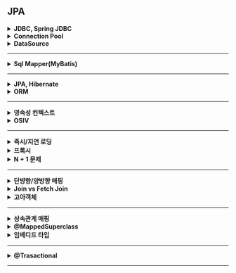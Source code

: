 ## JPA

<details>
    <summary><b>JDBC, Spring JDBC</b></summary>

## 정리
### JDBC 란?
- 자바의 데이터 액세스 기술의 기본이 되는 로우 레벨 API 이다.
- 표준 인터페이스를 제공하고 여러 DB 벤더가 해당 인터페이스를 구현한 드라이버를 제공한다.
- 문제점
    - 쿼리를 실행하기 위해 많은 코드를 작성해야 한다.
    - DB 에 따라 정보가 달라져, 일관성이 없는 체크 예외가 발생한다.
- 장점
    - 표준화된 방식으로 데이터 액세스를 할 수 있다.
    - 러닝 커브가 크지 않다.
#### 실행 과정
1. Connection 을 가져온다.
2. SQL 을 담은 Statement(또는 PreparedStatement) 를 만든다.
3. Statement 를 실행한다.
4. Result 를 받아 객체로 옮긴다.
5. Connection, Statement, ResultSet 등 사용하지 않는 리소스를 해제한다.
6. JDBC API 가 만드는 예외를 처리한다.
### Spring JDBC 란?
- JDBC 의 장점과 단순성은 유지하고 문제를 해결하여 편리하게 사용할 수 있게 만든 API
#### DB 접근 방법
- JdbcTemplate
    - 가장 클래식하고 기본인 접근 방식
- NamedParameterJdbcTemplate
    - `?` 로 파라미터를 매핑하는 것 대신 이름으로 매핑
    - 파라미터가 여러 개 있을 때 유리하다.
- SimpleJdbcInsert, SimpleJdbcCall
    - DB 가 제공해주는 메타 데이터를 이용하여 코드 작성을 최소화해준다.
    - 메타 데이터에서 컬럼 정보와 파라미터 정보를 가져와서 삽입용 SQL 과 프로시저를 호출하기 때문에 편리하다.
    - 메타데이터를 제공하지 않는 DB 에서는 사용할 수 없다.
#### 제공하는 편의 기능
- Connection 열기와 닫기: 트랜잭션과 연계되어 커넥션 관리를 해준다.
- Statement 준비와 닫기
- Statement 실행
- ResultSet Loop 처리
- Exception 처리와 반환: CheckedException 인 SQLException 을 DataAccessException 으로 변환한다.
- Transaction 처리
## 참조
- https://docs.spring.io/spring-framework/reference/data-access/jdbc/choose-style.html
</details>

<details>
    <summary><b>Connection Pool</b></summary>

## 정리
### Connection 이란?
- DB 를 사용하기 위해 DB 와 애플리케이션 간 통신을 할 수 있는 수단
### Connection Pool 이란?
- Connection 객체들을 모아둔 공간
- 사용자의 요청이 올 때마다 Connection 을 생성하고 끊는 작업은 매우 비효율적이므로 Connection Pool 을 사용한다.
## 참조

</details>

<details>
    <summary><b>DataSource</b></summary>

## 정리
### 
### DBCP
- WAS 가 실행되면서 일정량의 Connection 객체를 미리 만들어서 Pool 에 저장했다가, 클라이언트 요청이 오면 Connection 객체를 빌려주고 해당 객체의 임무가 완료되면 다시 Connection 객체를 반납받아서 Pool 에 저장하는 프로그래밍 기법
### 장점
- DB 접속 설정 객체를 미리 만들어 메모리에 등록하기 때문에 생성, 삭제 작업이 사라지므로 효율적이다.
- DB Connection 수를 제한할 수 있어 과도한 접속으로 인한 서버 자원 고갈 방지가 가능하다.
- DB 접속 모듈을 공통화하여 DB 서버 환경이 바뀔경우 대처가 쉽다.
### 고려할 점
- 동시 접속자가 많을 경우
    - Connection 은 한정되어 있으므로 사용할 수 있는 Connection 객체가 반납될 때까지 대기해야 한다.
    - 이를 위해 Connection 의 제한을 크게 잡으면 사용자의 대기 시간은 줄어들지만, 메모리 소모가 크고,
    - 작게 잡으면 대기 시간이 길어진다.
- Connection Pool 이 커지게 되면?
    - 하나의 Connection 은 하나의 Thread 가 담당한다. 따라서 Thread Pool 과 Connection Pool 의 크기를 적절히 조절해야 한다.
    - Thread Pool <<< Connection Pool 인 경우 (Connection Pool 만 크기 증가)
        - 놀게 되는 Connection 이 많아지므로 효율적인 메모리 사용이 아니다.
    - Thread Pool, Connection Pool 둘 다 크기 증가인 경우
        - 노는 Connection 이 많아져 Thread 를 추가하게 되면 다음의 문제가 발생할 수 있다.
        - Thread 증가로 인해 Context Switching 이 발생한다.
        - Disk 경합 측면에서 성능 한계가 발생한다.
            - DB 는 하드디스크 하나 당 하나의 I/O 를 처리하기 때문에 병목이 발생할 수 있다.
- 적당한 Connection Pool 의 크기는? (Hikari CP)
    - Hikari CP 위키를 보면 다음 공식을 제안한다.
    - `Pool Size = Tn * (Cm - 1) + 1`
    - Tn: 전체 Thread 갯수
    - Cm: 하나의 Task 에서 동시에 필요한 Connection 수
### Hikari CP 란?
- 스프링 부터 2.0 버전부터 기본으로 사용하는 DBCP 이다.
- 장점
    - 적은 메모리 사용량
    - 높은 처리량
    - 작은 코드 베이스
    - 풍부한 구성 옵션
    - 스레드 안정성
- 설정 옵션
    - minimum-idle: Connection Pool 에 유지 가능한 최소 커넥션 개수
    - maximum-pool-size: Connection Pool 에 유지 가능한 최대 커넥션 개수
    - idle-timeout: Connection 이 Pool 에서 유휴상태(사용하지 않는 상태)로 남을 수 있는 최대 시간
    - pool-name: Connection Pool 이름
    - max-lifetime: Connection 의 최대 유지 가능 시간
    - connection-timeout: Pool 에서 Connection 을 구할 때 대기시간, 대기시간안에 구하지 못하면 Exception
    - connection-test-query: Connection 이 잘 되었는지 확인하는 TEST SQL
## 참조
- https://techblog.woowahan.com/2663/
- https://steady-coding.tistory.com/564
- https://dkswnkk.tistory.com/685
</details>

---

<details>
    <summary><b>Sql Mapper(MyBatis)</b></summary>

## 정리
### SQL Mapper 란?
- 객체와 관계형 데이터베이스의 데이터를 개발자가 작성한 SQL 로 매핑시켜주는 프레임워크
### 장단점
- 장점
    - JDBC 를 사용하는 것에 비해 코드 작성이 간편하다.
    - XML 을 통해 관리하기 때문에 변경에 용이하고 유지보수가 편하다.
- 단점
    - DBMS 에 따라 SQL 문법이 다르기 때문에 이에 종속적이다.
    - SQL 을 직접 작성해야 한다.
    - 객체 모델과 관계 모델을 따로 관리해야 한다.
## 참조

</details>

---

<details>
    <summary><b>JPA, Hibernate</b></summary>

## 정리
### JPA 이란?
- Java 진영의 ORM 기술 표준이다.
### 장단점
- 장점
    - 객체지향적으로 데이터를 관리할 수 있다.
    - 데이터베이스에 종속적이지 않다.
    - 1차 캐시, 쓰기 지연, 변경 감지, 지연 로딩 등으로 성능 상으로 이점이 존재한다.
    - 생산성과 유지보수가 뛰어나다.
- 단점
    - 복잡한 쿼리를 작성하기 힘들다.
    - 러닝커브가 존재한다.
    - 제대로 사용하지 못하면 성능이 오히려 떨어진다.
### Hibernate 란?
- JPA 의 구현체이다.
## 참조
- https://incheol-jung.gitbook.io/docs/study/jpa/2020-04-07-jpa-chap1
</details>

<details>
    <summary><b>ORM</b></summary>

## 정리
### ORM 이란?
- 객체와 관계형 데이터베이스를 매핑한다는 의미이다.
- 객체와 테이블을 매핑하여 패러다임 불일치를 개선한다.
## 참조
</details>

---

<details>
    <summary><b>영속성 컨텍스트</b></summary>

## 정리
### 영속성 컨텍스트란?
- 서버와 데이터베이스 사이에 엔티티를 저장하는 논리적인 영역
- 엔티티 매니저는 영속성 컨텍스트에 엔티티를 저장하고 관리한다.
### 엔티티 생명 주기
- 비영속
    - 영속성 컨텍스트와 관계가 없는 상태
    - 단순 생성만한 상태
- 영속
    - 영속성 컨텍스트에 저장된 상태
    - 영속성 컨텍스트에 관리되는 상태
- 준영속
    - 영속성 컨텍스트에 저장되었다가 분리된 상태
    - 영속 상태의 엔티티를 영속성 컨텍스트가 관리하지 않은 상태
    - em.detach(), em.close(), em.clear()
- 삭제
    - 삭제된 상태
    - em.remove()
### 특징
- 식별자
    - 엔티티를 식별자 값을 이용하여 구분한다.
    - 영속 상태에서는 반드시 식별자 값이 존재해야 한다.
- 저장
    - 영속성 컨텍스트에 저장된 엔티티는 트랜잭션이 끝날 때 보통 저장된다.
    - 플러시라고 한다.
### 장점
#### 1차 캐시
- 엔티티를 조회할 때 1차 캐시에서 조회한다. 만약 없으면 데이터베이스에서 조회하여 1차 캐시로 가져온다.
- 데이터베이스를 조회하지 않고 메모리에서 조회하기 때문에 성능상으로 이점이 있다.
- 2차 캐시: 어플리케이션 범위의 캐시로 어플리케이션이 종료될 때까지 유지된다.
    - 동시성을 위해 캐싱한 객체를 복사해서 반환한다. (동일성을 보장하지 않는다.)
    - 하이버네이트에서 지원하는 2차 캐시
        - 엔티티 캐시: 엔티티 단위로 캐시. 식별자로 엔티티를 조회하거나 컬렉션이 아닌 연관된 엔티티 조회할 때 사용
        - 컬렉션 캐시: 엔티티와 연관된 컬렉션 캐시. 컬렉션이 엔티티를 담고 있는 경우, 식별자 값만 캐시
        - 쿼리 캐시: 쿼리와 파라미터 정보를 키로 사용해서 캐시. 결과가 엔티티일 경우, 식별자만 캐시
#### 동일성 보장
- == 연산이 가능하다.
- 식별자가 동일하게 엔티티를 조회하면 항상 같은 객체가 나온다.
- 다른 영속성 컨텍스트에서는 다음 특징이 존재한다.
    - == 비교에 실패한다.
    - 따라서 식별자 값이나 동등성 비교(`equals()`)를 진행해야 한다.
    - 하지만 식별자는 영속 상태일 때만 가능하고, 비즈니스 키를 사용한 동등성 비교가 주로 권장된다.
#### 쓰기 지연
- 트랜잭션이 커밋될 때까지 쿼리를 보내지 않고 한번에 보낼 수 있다.
- 등록 쿼리는 한번에 보냄으로써 성능을 최적화 할 수 있다.
#### 변경 감지(더티 체킹)
- 영속 상테의 엔티티의 값을 변경하면 쿼리가 날라간다.
- 원래 값과 커밋 시점의 값을 비교하여 update 쿼리를 날린다.
#### 지연 로딩
- 엔티티와 관계가 맺어진 엔티티를 조회할 때 사용 시점에 쿼리를 날려 가져온다.
## 참조
- https://incheol-jung.gitbook.io/docs/q-and-a/spring/persistence-context
</details>

<details>
    <summary><b>OSIV</b></summary>

## 정리
### OSIV 란?
- Open Session in View 의 약자로 영속성 컨텍스트를 뷰까지 열여둔다는 의미이다.
- 뷰 영역(Controller 포함)까지 열리면 여기서도 지연 로딩을 사용할 수 있다.
### 단점
- 같은 영속성 컨텍스트를 여러 트랜잭션이 공유할 수 있다.
- 프레젠테이션 계층에서 엔티티를 수정하고 트랜잭션으로 들어오면 엔티티가 수정된다.
- 프레젠테이션 계층에서 지연로딩에 의한 SQL 이 실행되기 때문에 성능 튜닝 시 확인할 부분이 늘어난다.
### 대안
- Facade
    - 파사드 계층을 초기화해서 준영속 상태가 되기 전에 프록시를 초기화한다.
- DTO
    - DTO 로 변환하여 반환한다.
## 참조
- https://incheol-jung.gitbook.io/docs/q-and-a/spring/osiv
</details>

---

<details>
    <summary><b>즉시/지연 로딩</b></summary>

## 정리
### 즉시 로딩과 지연 로징이란?
- 즉시 로징
    - 엔티티를 조회할 때 연관된 엔티티도 같이 조회하는 것
    - `@ManyToOne(fetch = FetchType.EAGER)`
    - 어플리케이션에서 연관된 엔티티를 같이 사용하는 빈도가 높은 경우 유리
- 지연 로딩
    - 실제 엔티티가 사용될 때 조회하는 것
    - `@ManyToOne(fetch = FetchType.LAZY)`
    - 대부분의 경우 한번에 많은 데이터가 로딩되는 것을 막기 위해 지연 로딩을 사용하고, 이를 최적화하는 경우에 페치 방식을 변경한다.
### 즉시 로딩과 조인
- 하이버네이트에서는 즉시 로딩을 구현하기 위해 조인을 사용한다.
- 이 때 해당 객체가 nullable 하면 외부 조인이 발생한다.
    - 성능상으로 내부 조인에 비해 떨어진다.
- 내부 조인을 위해서는 `@JoinColumn`의 nullable 속성이나 `@ManyToOne`의 optional 속성을 이용하여 NULL 을 허용하지 않는다고 알려줘야 한다.
### 즉시 로딩 주의할 점
- 컬렉션을 하나 이상 로딩하는 것은 권장하지 않는다.
    - 서로 다른 컬렉션을 로딩하기 위해서는 일대다 조인을 하게 되는데, 이 경우 N*M 개의 데이터가 한번에 로딩되어 어플리케이션의 성능이 저하될 수 있다.
- 컬렉션의 즉시 로딩은 항상 외부 조인을 사용한다.
    - 일대다 관계나 다대다 관계의 경우 NULL 이 아니라고 알려줘도 항상 외부 조인을 사용한다.
    - `@ManyToOne`, `@OneToOne` -> NOT NULL 이라고 알려주면 내부 조인 사용
    - `@OneToMany`, `@ManyToMany` -> NOT NULL 이라고 알려줘도 외부 조인 사용
## 참조

</details>

<details>
    <summary><b>프록시</b></summary>

## 정리
### JPA 에서 프록시란?
- 하이버네이트에서는 지연 로딩을 지원하기 위해 프록시 방식을 이용한다. (추가로 바이트 코드 수정 방식도 존재)
- `em.find()` -> 실제 객체 조회
- `em.getReference()` -> 프록시 객체 조회
### 특징
- 사용될 때 한번 초기화된다.
- 프록시 객체가 초기화된다고 해서 실체 객체로 바뀌는 것은 아니다.
- 영속성 컨텍스트에 이미 엔티티가 존재하면 `em.getReferece()`를 해도 실제 객체를 반환한다.
- 초기화는 영속성 컨텍스트의 도움을 받아야 가능하므로 준영속 상태의 프록시를 초기화하면 `org.hibernate.LazyInitializationException`을 발생시킨다.
### 프록시 객체는 식별자를 들고있다.
- 프록시 객체는 식별자 값을 보관한다.
    - `@Access(AccessType.PROPERTY)` 인 경우 해당 객체의 아이디를 조회해도 초기화되지 않는다.
    - `@Access(AccessType.FIELD)` 인 경우에는 초기화된다.
- 따라서 연관관계를 설정할 때 초기화를 하지 않는다.
```java
class Example {
	public void test() {
      Member member = em.find(Member.class, "member1");
      Team team = em.getReferece(Team.class, "team1");
      member.setTeam(team);
	  // -> 해당 경우에 Team 을 초기화하는 쿼리가 발생하지 않는다.
    }
}
```
### 컬렉션 객체는 어떻게 프록시 처리를 할까?
- 컬렉션 객체는 하이버네이트에서 컬렉션 래퍼라는 것을 지원하여 이를 관리한다.
    - PersistentBag
- 컬렉션 래퍼를 통해 지연 로딩을 처리한다.
- 단순 컬렉션을 호출하면 초기화되지 않는다.
    - 실제 데이터를 사용했을 때 호출된다.
    - `member.getOrders()` -> 초기화 안됨
    - `member.getOrders().get(0)` -> 초기화됨
### 영속성 컨텍스트는 프록시 객체와 엔티티의 동일성을 보장할까?
- `em.getReference()` 를 통해 조회한 프록시 객체와 `em.find()` 를 통해 조회한 실제 객체는 동일성을 보장할까?
- 이 경우, 동일성을 보장하지는 않는다.
    - 이를 영속성 컨텍스트는 프록시로 조회된 엔티티에 대해서 같은 엔티티에 대해 조회 요청이 들어오면, 프록시 객체를 반환하고 있다.
    - 이를 통해 동일성을 보장하고 있다.
- 물론, 실제 객체를 조회한 후 프록시 객체를 조회하면 실제 객체가 반환된다.
    - 영속성 컨텍스트에 로딩이 되었기 때문
> 타입 비교의 경우 `==` 를 사용하지 못하고 'instanceof' 를 사용해야 한다.
### 프록시 객체와 실제 객체의 동등성 비교는?
- Intellij 같은 IDE 를 통해 equals() 를 재정의 할 경우 주의해야 할 점이 존재한다.
- 해당 자동 완성에서 `if (this.getClass() != obj.getClass()) return false;` 부분이 있다면 프록시 객체와의 동등성 비교에 실패한다.
    - 이를 해결하기 위해 `instanceof` 메서드 이용
- 또한 만약 `member.name` 이런 식으로 직접 참조가 되어있다면 프록시 객체에서는 접근 지정자에 의해 불러오지 못할 수도 있다.
    - 이를 해결하기 위해 getter 를 이용
## 참조

</details>

<details>
    <summary><b>N + 1 문제</b></summary>

## 정리
### N+1 문제란?
- 연관 관계가 설정된 엔티티를 조회할 경우 조죄한 데이터의 수만큼 연관된 엔티티가 추가로 조회되는 것
### 즉시 로딩과 N+1
- `em.find()` 를 할 때는 문제가 발생하지 않지만, `JPQL` 을 통해 엔티티를 조회할 때 N+1 문제가 발생한다.
- 엔티티를 가져오고 연관된 엔티티 컬렉션에 값을 채우기 위해 쿼리가 추가로 발생한다.
### 지연 로딩과 N+1
- 지연 로딩에서는 `JPQL` 을 사용할 때 문제가 발생하지는 않는다.
- 하지만 연관된 엔티티를 초기화 하는 과정에서 쿼리가 발생하기 때문에 엔티티를 순회하면서 연관된 엔티티를 호출하는 경우 쿼리가 발생한다.
```java
class Example {
	public void test() {
      // 지연 로딩도 N+1 를 해결할 수 없다.
      for (Member member : members) {
        System.out.println(member.getOrders().get(0)); // 조회 쿼리 발생
      }
    }
}
```
### 해결 방법
#### 페치 조인 사용
- 페치 조인을 이용하여 연관된 엔티티들을 한번에 가져와 N+1 문제를 해결할 수 있다.
- 일대다 조인의 경우 중복이 발생할 수 있기 때문에 `DISTINCT` 를 사용하는 것이 좋다.
- 단점
    - 페치 전략을 짜놓은게 의미가 없어진다.
    - 페이징 처리를 하지 못한다.
#### `@BatchSize`
- 하이버네이에서 제공하는 어노테이션으로 조회할 때 속성으로 지정한 size 만큼 SQL 의 IN 절을 사용하여 조회한다.
- 예를 들어 10건의 데이터가 연관되어 있고 size 를 5로 한다면, 쿼리가 총 2번만 추가로 발생한다.
    - 1번째 데이터 접근 시 1번, 6번째 데이터 접근 시 1번 -> 2번
#### `@Fetch(FetchMode.SUBSELECT)`
- 하이버네이트에서 제공하는 어노테이션으로 연관된 데이터를 조회할 때 서브 쿼리를 사용하여 조회한다.
- 즉시 로딩의 경우 엔티티 조회 시점에, 지연 로딩의 경우 엔티티와 연관된 엔티티가 실제 사용될 때 쿼리가 발생한다.
```mysql
SELECT O 
FROM ORDERS O
WHERE O.MEMBER_ID IN (
    SELECT M.ID
    FROM MEMBER M 
    WHERE #조건
  )
```
#### `@EntityGraph`
- Spring Data JPA 에서는 해당 어노테이션을 통해 Fetch Join 을 지원한다.
    - 해당 방식에서도 중복 값이 나올 수 있어 주의해야 한다.
- JPQL 을 작성하지 않고 페치 조인을 할 수 있다.
```java
interface ExampleRepository extends JpaRepository<Member, Long> {
	
	@EntityGraph(attributePaths = "team")
	List<Member> findAllEntityGraph();
}
```
## 참조

</details>

---

<details>
    <summary><b>단뱡향/양방향 매핑</b></summary>

## 정리
### 단방향
- 객체의 참조가 한쪽만 되어 있는 것
#### 일대다 단방향
- 이 경우 외래키를 다른 테이블에 있으므로 연관 관계 처리를 위해 UPDATE 쿼리가 추가로 필요하다.
#### 일대일 단방향
- 이 경우 연관관계의 주인을 설정해야 한다.
- JPA 에서 연관관계의 대상 테이블은 연관관계의 주인이 될 수 없다.
### 양방향
- 객체의 참조가 양쪽 모두 되어 있는 것
- 연관관계의 주인
    - 테이블의 외래키를 가지고 있는 객체가 연관관계의 주인이다.
    - 주인만이 등록, 수정, 삭제할 수 있다. 주인이 아닌 쪽에서는 조회만 가능한다.
    - 일다다, 다대일의 관계에서는 다 쪽이 외래키를 가져 연관관계의 주인이 된다.
#### 일대일 양방향
- 외래키가 없는 쪽은 지연 로딩으로 설정해도 즉시 로딩된다.
## 참조

</details>

<details>
    <summary><b>Join vs Fetch Join</b></summary>

## 정리
### Fetch Join 이란?
- 페치 조인은 성능 최적화를 위해 제공하는 기능이다.
- 연관된 객체가 함께 조회된다.
### 컬렉션 페치 조인
- 컬렉션의 데이터를 채우기 위해 조인 연산을 시행한다.
- 일대다 조인의 경우 중복된 값이 조회될 수 있다.
- `JPQL` `distinct` 를 붙여 해결할 수 있다.
    - SQL 에 중복을 제거할 뿐만 아니라 어플리케이션에서 한번 더 중복을 제거한다.
### 한계점
- 둘 이상의 컬렉션을 페치할 수 없다.
- 컬렉션을 페치 조인할 경우 페이징 처리를 할 수 없다.
### vs Join
- Fetch Join 을 사용하지 않고 Join 을 사용할 경우 연관된 엔티티가 조회되지 않는다.
## 참조

</details>

<details>
    <summary><b>고아객체</b></summary>

## 정리
### 영속성 전이
- 종류
    - ALL: 모두 적용
    - PERSIST: 영속
    - MERGE: 병합
    - REMOVE: 삭제
    - REFRESH: refresh
    - DETACH: detach
### 고아객체
- 부모 엔티티와 연관관계가 끊어진 자식 엔티티를 자동으로 삭제하는 기능
## 참조

</details>

---

<details>
    <summary><b>상속관계 매핑</b></summary>

## 정리
### 상속 관계 매핑
- 테이블에는 상속 관계가 존재하지 않지만 객체의 슈퍼 타입과 서브 타입 논리 모델을 테이블로 매핑하는 것이다.
- 3가지 구현 방식이 존재한다.
    - 각각 테이블로 변환(조인 전략)
    - 통합 테이블로 변환(단일 테이블 전략)
    - 서브타입 테이블로 변환(구현 클래스마다 테이블 전략)
### 구현 방식
#### 조인 전략
- 엔티티 각각을 모두 테이블로 만드는 방식
- 부모 클래스의 기본키를 자식 클래스의 기본키, 외래키로 활용한다.
- 주의할 점: 모두 같은 기본키를 사용하기 때문에 구별해주기 위해 DTYPE 컬럼을 통해 타입을 구분해준다.
    - 하이버네이트에서는 필요 없다.
- 장점
    - 테이블이 정규화된다.
    - 외래 키 참조 무결성 제약조건을 활용할 수 있다.
    - 저장공간을 효율적으로 사용한다.
- 단점
    - 조회할 때 조인이 많이 사용되므로 성능이 저하될 수 있다.
    - 조회 쿼리가 복잡하다.
    - 데이터를 등록할 때 INSERT SQL 을 2번 실행한다.
#### 단일 테이블 전략
- 테이블을 하나만 사용하는 방식
- 구분 컬럼(DTYPE) 을 통해 어떤 자식 데이터가 저장되어 있는지 구분한다.
    - 구분 컬럼을 꼭 사용해야 한다.
    - `@DiscrminatorColumn`
    - 지정하지 않을 시 엔티티 이름 사용
- 장점
    - 조인이 필요 없으므로 일반적으로 조회 성능이 빠르다.
    - 조회 쿼리가 단순하다.
- 단점
    - 자식 엔티티가 매핑한 컬럼은 모두 null 을 허용해야 한다.
    - 단일 테이블에 모든 것을 저장하므로 테이블이 커질 수 있다.
        - 상황에 따라서는 성능 저하 발생
#### 구현 클래스마다 테이블 전략
- 자식 엔티티마다 테이블을 만든다.
- 구분 컬럼을 사용하지 않는다.
- 장점
    - 서브 타입을 구분해서 처리하여 처리할 떄 효과적이다.
    - not null 제약 조건 활용 가능
- 단점
    - 여러  자식 테이블을 함께 조회할 떄 성능이 느리다.
    - 자식 테이블을 통합해서 쿼리하기 힘들다.
## 참조

</details>

<details>
    <summary><b>@MappedSuperclass</b></summary>

## 정리
### `@MappedSuperClass`
- 부모 클래스는 테이블에 매핑하지 않고 자식 클래스만 테이블에 매핑할 때 사용된다.
- 보통 추상 클래스로 만든다.
## 참조

</details>

<details>
    <summary><b>임베디드 타입</b></summary>

## 정리
### 값 타입
- 기본 값 타입: 자바가 제공하는 기본 데이터 타입
- 임베디드 타입: 사용자가 직접 정의한 값 타입
- 컬렉션 값 타입: 하나 이상의 값 타입을 저장
### 임베디드 타입(복합 값 타입)
- 사용자에 의해 정의된 값 타입
- 기본 생성자가 필수이다.
- 엔티티의 필드로 매핑된다.
- 값 타입을 null 로 초기화할 시 내부의 필드가 모두 null 로 변경됨
- `@Embeddable`: 값 타입을 정의하는 곳에 표시
- `@Embedded`: 값 타입을 사용하는 곳에 표시
- 재사용이 가능하고 응집도를 높일 수 있다.
- 엔티티에 생명주기를 의존한다.
#### 불변
- 값 타입을 여러 엔티티에서 공유할 경우 예상하지 못한 쿼리가 발생할 수 있다.
    - 값을 복사하여 공유 참조 문제를 해결할 수 있다.
- 항상 값을 복사해서 사용한다는 보장이 없으므로 setter 를 아예 없애는 방법이 더 추천된다.
    - 값을 변경할 경우 원래 값들을 활용한 새로운 객체를 생성한다.
### 값 타입 컬렉션
- 값을 하나 이상 저장
- 별도의 테이블이 생성된다.
- 영속성 전이와 고아 객체 제거 기능을 기본으로 가진다.
    - 컬렉션에 값을 채우고 엔티티를 저장하면 컬렉션에 있는 값 객체도 한번에 저장된다.
    - Insert 문이 여러 번 날라간다.
- 지연 로딩도 가능하다.
- 수정 시에는 원래 있던 값을 컬렉션에서 제거하고 수정 사항이 담긴 새로운 객체를 넣어야 한다.
- `@ElementCollection`: 값 타입 컬렉션인 것을 표시
- `@CollectionTable`: 값 타입 컬렉션 테이블의 속성 정의
#### 제약 사항
- 테이블은 따로 존재하지만 식별자가 없다.
    - 값 타입이 변경되면 데이터베이스의 원본 데이터를 찾기 어렵다.
- 대부분의 JPA 구현체들은 이 문제를 방지하기 위해 값 타입의 테이블을 변경할 경우
    - 연관된 모든 데이터를 삭제하고, 현재 값 타입 컬렉션에 있는 값들을 다시 저장한다.
- 값 타입 컬렉션에 저장된 데이터가 많다면 엔티티를 추가로 생성하여 일대다 관계를 고려해야 한다.
    - 영속성 전이 + 고아 객체 제거 옵션을 사용하면 값 타입 컬렉션처럼 사용할 수 있다.
## 참조

</details>

---

<details>
    <summary><b>@Trasactional</b></summary>

## 정리
### 선언적 트랜잭션과 프로그래밍 방식 트랜잭션
- 선언적 트랜잭션
    - 코드에 영향을 주지 않으면서 특정 메서드에 트랜잭션 처리를 할 수 있다.
    - 보통 프록시 AOP 를 주로 이용한다.
    - @Transactional 이 해당 방식이다.
- 프로그래밍 방식 트랜잭션
    - 트랜잭션 매니저나 트랜잭션 템플릿을 통해 직접 코드를 통해 트랜잭션 처리를 하는 방식이다.
### 스프링 트랜잭션 핵심 기술
- 동기화
    - 트랜잭션안에서 같은 커넥션 객체를 유지하기 위해 동기화 기술을 지원한다.
    - 트랜잭션 동기화 저장소는 작업 쓰레드마다 커넥션 객체를 독립적으로 관리하기 때문에 스레드 안전이 보장된다.
- 추상화
    - 개발자가 JDBC 를 사용할지 Hibernate 기술을 사용할지 상관 없이 트랜잭션을 설정할 수 있도록 추상화를 지원한다.
    - `PlatformTransactionManager` 인터페이스를 통해 이를 추상화하였다.
- AOP
    - 트랜잭션 코드와 비즈니스 로직을 분리하기 위해 AOP 를 이용하였다.
    - @Transactional
### 트랜잭션 세부 설정
#### 전파 속성
- REQUIRED
    - 디폴트 속성
    - 이미 시작된 트랜잭션이 있으면 참여하고 없으면 새로 시작
- SUPPORTS
    - 이미 시작된 트랜잭션이 있으면 참여하고 그렇지 않으면 트랜잭션 없이 진행
    - 트랜잭션이 없어도 커넥션 객체나 세션(Hibernate) 객체는 공유 가능
- MANDATORY
    - 이미 시작된 트랜잭션이 있으면 참여하고 없으면 예외를 발생
    - 독립적으로 트랜잭션을 진행하면 안되는 경우 사용
- REQUIRES_NEW
    - 항상 새로운 트랜잭션 사용
    - 이미 진행중인 트랜잭션이 있다면 이를 보류하고 새로운 트랜잭션 생성
- NOT_SUPPORTED
    - 이미 진행중인 트랜잭션이 있으면 이를 보류시키고 트랜잭션을 사용하지 않도록 한다.
- NEVER
    - 이미 진행중인 트랜잭션이 있으면 예외를 발생시키고, 트랜잭션을 사용하지 않도록 강제한다.
- NESTED
    - 이미 진행중인 트랜잭션이 있으면 자식 트랜잭션으로 시작함
    - 자식 트랜잭션은 부모 트랜잭션에 영향을 주지 않음
#### 격리 수준
- DEFAULT
    - 사용하는 데이터 액세스 기술 또는 DB 드라이버의 디폴트 설정을 따름
    - 보통 READ_COMMITED 임
- READ_UNCOMMITTED
    - 트랜잭션이 커밋되기 전에 접근 가능
    - 가장 빠르지만 일관성이 떨어진다.
- READ_COMMITTED
    - 커밋되지 않은 정보는 읽을 수 없다. 다만, 트랜잭션 전후의 정보를 반복해서 읽었을 때 다른 내용이 발견될 수 있다.
- REPEATABLE_READ
    - 트랜잭션이 이미 읽은 로우를 다른 트랜잭션이 수정할 수 없도록 막지만, 새로 추가하는 것은 막지 않음
    - 트랜잭션 전후로 조건에 맞는 로우들을 가져올 때 추가된 로우가 발견될 수 있다.
- SERIALIZABLE
    - 여러 트랜잭션이 동시에 같은 테이블의 정보를 접근할 수 없음
    - 가장 성능이 떨어짐
#### 읽기 전용
- 목적
    - 성능 최적화
        - 커밋이 일어나도 플러시가 일어나지 않는다.
        - 플러시를 하며 발생하는 스냅샷 비교 등 무거운 로직들을 수행하지 않는다.
    - 쓰지 방지
        - 쓰기 작업이 일어나면 예외 발생
#### 롤백/커밋 예외
- 기본적으로 선언적 트랜잭션에서는 런타임 예외에 대해서만 롤백을 진행한다.
- `rollbackFor`/`rollbackForClassName`: 체크 예외 중 롤백 시킬 예외를 지정
- `noRollbackFor`/`noRollbackForClassName`: 런타임 예외 중 롤백시키지 않을 예외 지정
#### 제한시간
- 트랜잭션에 제한 시간을 지정
### @Transactional
- 선언적 트랜잭션 방식으로 메서드 단위로 트랜잭션 처리를 할 수 있다.
- 런타임 예외가 발생하면 롤백 처리를 한다.
    - 체크 예외면 롤백되지 않는다.
## 참조
- https://mangkyu.tistory.com/170
</details>

---